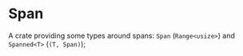 # Span

A crate providing some types around spans: `Span` (`Range<usize>`) and `Spanned<T>` (`(T, Span)`);